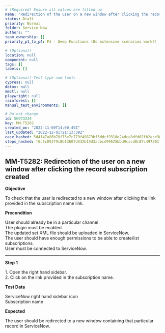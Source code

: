 ```yaml
---
# (Required) Ensure all values are filled up
name: "Redirection of the user on a new window after clicking the record subscription created"
status: Draft
priority: Normal
folder: Service Now
authors: ""
team_ownership: []
priority_p1_to_p4: P3 - Deep Functions (Do extensive scenarios work?)

# (Optional)
location: null
component: null
tags: []
labels: []

# (Optional) Test type and tools
cypress: null
detox: null
mmctl: null
playwright: null
rainforest: []
manual_test_environments: []

# Do not change
id: 56073234
key: MM-T5282
created_on: "2022-11-09T14:00:49Z"
last_updated: "2022-12-01T21:13:39Z"
case_hashed: 5d4f47a86b78f73e7c779f49873bf5ddcf9318e24dce8dfd02fb2ace38f56dfbcde63ac426ddfc011959aeb971dc1e19
steps_hashed: f6c5c89379c8b13607d432b19d3acbcd99625bbd9cacd8c87c497301f581fd70816e98a41ecf3cf5be22fdb586125d35
---
```


<!-- (Auto-generated) Based on frontmatter's "key" and "name" -->

## MM-T5282: Redirection of the user on a new window after clicking the record subscription created

**Objective**

To check that the user is redirected to a new window after clicking the link provided in the subscription name link.

**Precondition**

User should already be in a particular channel.\
The plugin must be enabled.\
The updated set XML file should be uploaded in ServiceNow.\
The user should have enough permissions to be able to create/list subscriptions.\
User must be connected to ServiceNow.

---

**Step 1**

1\. Open the right hand sidebar.\
2\. Click on the link provided in the subscription name.

**Test Data**

ServiceNow right hand sidebar icon\
Subscription name

**Expected**

The user should be redirected to a new window containing that particular record in ServiceNow.
